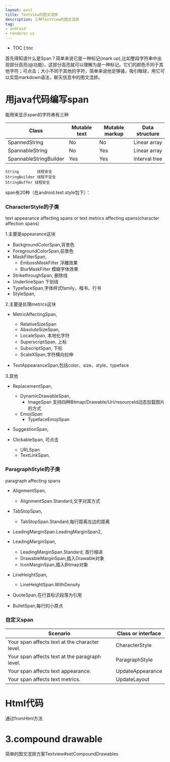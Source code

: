```yaml
---
layout: post
title: TextView的图文混排
description: 三种TextView的图文混排
tag:
- android
- renderer-ui
---
```

* TOC
{:toc

首先得知道什么是Span？简单来说它是一种标记(mark up),比如整段字符串中出现部分高亮(@功能)，这部分高亮就可以理解为是一种标记。它们的颜色不同于其他字符；可点击；大小不同于其他的字符，简单来说他足够骚，吸引眼球，用它可以实现markdown语法，聊天信息中的图文混排。
 
# 用java代码编写span
 能用来显示span的字符串有三种
 
 |Class	          |  Mutable text|	Mutable markup|Data structure|
 |---|---|---|---|
 SpannedString	      |  No	          |  No	 |       Linear array
 SpannableString	   |     No	       |     Yes	 |       Linear array
 SpannableStringBuilder |	Yes	        |    Yes	  |      Interval tree
 
 ```
 String        线程安全
 StringBuilder 线程不安全
 StringBuffer 线程安全
 ```
 
 span有20种（在android.text.style包下）：
 
### CharacterStyle的子类
 text appearance affecting spans or text metrics affecting spans(character affection spans)
 

 1.主要是appearance这块
 - BackgroundColorSpan,背景色
 - ForegroundColorSpan,前景色
 - MaskFilterSpan,
      - EmbossMaskFilter 浮雕效果
      - BlurMaskFilter 模糊字体效果
 - StrikethroughSpan, 删除线
 - UnderlineSpan 下划线
 - TypefaceSpan,字体样式family，楷书，行书
 - StyleSpan,

 2.主要是处理metrics这块
 - MetricAffectingSpan,
    - RelativeSizeSpan
    - AbsoluteSizeSpan,
    - LocaleSpan, 本地化字符
    - SuperscriptSpan, 上标
    - SubscriptSpan, 下标
    - ScaleXSpan,字符横向拉伸

 - TextAppearanceSpan,包括color、size、style、typeface
 
 3.其他
 - ReplacementSpan,
      - DynamicDrawableSpan,
          - ImageSpan 支持四种Bitmap/Drawable/Uri/resourceId动态加载图片的方式
      - EmojiSpan
        - TypefaceEmojiSpan

 - SuggestionSpan,

 - ClickableSpan, 可点击
     - URLSpan
     - TextLinkSpan,

### ParagraphStyle的子类
paragraph affecting spans
 - AlignmentSpan,
      - AlignmentSpan.Standard,文字对其方式
 - TabStopSpan,
      - TabStopSpan.Standard,每行距离左边的距离
 - LeadingMarginSpan.LeadingMarginSpan2,
 - LeadingMarginSpan,
      - LeadingMarginSpan.Standard, 首行缩进
      - DrawableMarginSpan,插入Drawable对象
      - IconMarginSpan,插入Bitmap对象
 - LineHeightSpan,
      - LineHeightSpan.WithDensity
 - QuoteSpan,在行首标识段落为引用

 - BulletSpan,每行的小原点

### 自定义span

Scenario|	Class or interface
--|---
Your span affects text at the character level.|	CharacterStyle
Your span affects text at the paragraph level.|	ParagraphStyle
Your span affects text appearance.	|UpdateAppearance
Your span affects text metrics.	|UpdateLayout

# Html代码
通过fromHtml方法
   
# 3.compound drawable
简单的图文混排方案Textview#setCompoundDrawables



